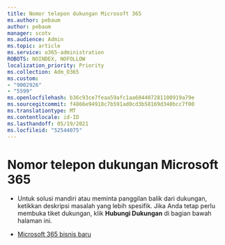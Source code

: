 ```yaml
---
title: Nomor telepon dukungan Microsoft 365
ms.author: pebaum
author: pebaum
manager: scotv
ms.audience: Admin
ms.topic: article
ms.service: o365-administration
ROBOTS: NOINDEX, NOFOLLOW
localization_priority: Priority
ms.collection: Adm_O365
ms.custom:
- "9002926"
- "5599"
ms.openlocfilehash: b36c93ce7feaa59afc1aa604407281100919a79e
ms.sourcegitcommit: f4866e94918c7b591ad0cd3b58169d340bcc7f00
ms.translationtype: MT
ms.contentlocale: id-ID
ms.lasthandoff: 05/19/2021
ms.locfileid: "52544075"
---
```

# <a name="microsoft-365-support-phone-number"></a>Nomor telepon dukungan Microsoft 365

- Untuk solusi mandiri atau meminta panggilan balik dari dukungan, ketikkan deskripsi masalah yang lebih spesifik.  Jika Anda tetap perlu membuka tiket dukungan, klik **Hubungi Dukungan** di bagian bawah halaman ini.

- [Microsoft 365 bisnis baru](https://go.microsoft.com/fwlink/p/?linkid=518322)
